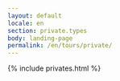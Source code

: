 ```yaml
---
layout: default
locale: en
section: private.types
body: landing-page
permalink: /en/tours/private/
---
```


{% include privates.html %}
